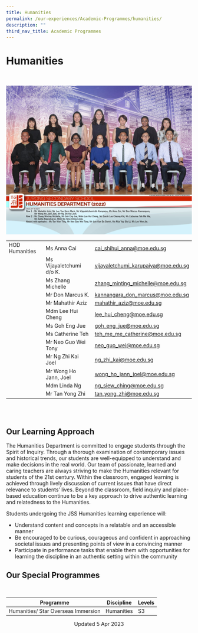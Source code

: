 ```yaml
---
title: Humanities
permalink: /our-experiences/Academic-Programmes/humanities/
description: ""
third_nav_title: Academic Programmes
---
```

# Humanities
 <br>
 
 ![](/images/JS_Humanities%20Department.jpg)
 
 
|  |  |  |
| -------- | -------- | -------- |
| HOD Humanities  | Ms Anna Cai    | [cai\_shihui\_anna@moe.edu.sg](mailto:cai_shihui_anna@moe.edu.sg)   |
|      | Ms Vijayaletchumi d/o K.    | [vijayaletchumi\_karupaiya@moe.edu.sg](mailto:vijayaletchumi_karupaiya@moe.edu.sg)     |
|     | Ms Zhang Michelle    | [zhang\_minting\_michelle@moe.edu.sg](mailto:zhang_minting_michelle@moe.edu.sg)    |
|      | Mr Don Marcus K.    | [kannangara\_don\_marcus@moe.edu.sg](mailto:kannangara_don_marcus@moe.edu.sg)   |
|      | Mr Mahathir Aziz    | [mahathir\_aziz@moe.edu.sg](mailto:mahathir_aziz@moe.edu.sg)    |
|     | Mdm Lee Hui Cheng    | [lee\_hui\_cheng@moe.edu.sg](mailto:lee_hui_cheng@moe.edu.sg)   |
|     | Ms Goh Eng Jue   | [goh\_eng\_jue@moe.edu.sg](mailto:goh_eng_jue@moe.edu.sg)   |
|      | Ms Catherine Teh   | [teh\_me\_me\_catherine@moe.edu.sg](mailto:teh_me_me_catherine@moe.edu.sg)   |
|     | Mr Neo Guo Wei Tony    | [neo\_guo\_wei@moe.edu.sg](mailto:neo_guo_wei@moe.edu.sg)    |
|      | Mr Ng Zhi Kai Joel   | [ng\_zhi\_kai@moe.edu.sg](mailto:ng_zhi_kai@moe.edu.sg)     |
|      | Mr Wong Ho Jann, Joel    | [wong\_ho\_jann\_joel@moe.edu.sg](mailto:wong_ho_jann_joel@moe.edu.sg)     |
|     | Mdm Linda Ng     | [ng\_siew\_ching@moe.edu.sg](mailto:ng_siew_ching@moe.edu.sg)    |
|     | Mr Tan Yong Zhi     | [tan_yong_zhi@moe.edu.sg](tan_yong_zhi@moe.edu.sg)   |


 <br>

<br>

## Our Learning Approach


The Humanities Department is committed to engage students through the Spirit of Inquiry. Through a thorough examination of contemporary issues and historical trends, our students are well-equipped to understand and make decisions in the real world. Our team of passionate, learned and caring teachers are always striving to make the Humanities relevant for students of the 21st century. Within the classroom, engaged learning is achieved through lively discussion of current issues that have direct relevance to students’ lives. Beyond the classroom, field inquiry and place-based education continue to be a key approach to drive authentic learning and relatedness to the Humanities.

  

Students undergoing the JSS Humanities learning experience will:

*   Understand content and concepts in a relatable and an accessible manner
*   Be encouraged to be curious, courageous and confident in approaching societal issues and presenting points of view in a convincing manner
*   Participate in performance tasks that enable them with opportunities for learning the discipline in an authentic setting within the community

## Our Special Programmes
<br>

| Programme | Discipline | Levels |
| -------- | -------- | -------- |
| Humanities/ Star Overseas Immersion    | Humanities   | S3     |

<center> Updated 5 Apr 2023 </center>